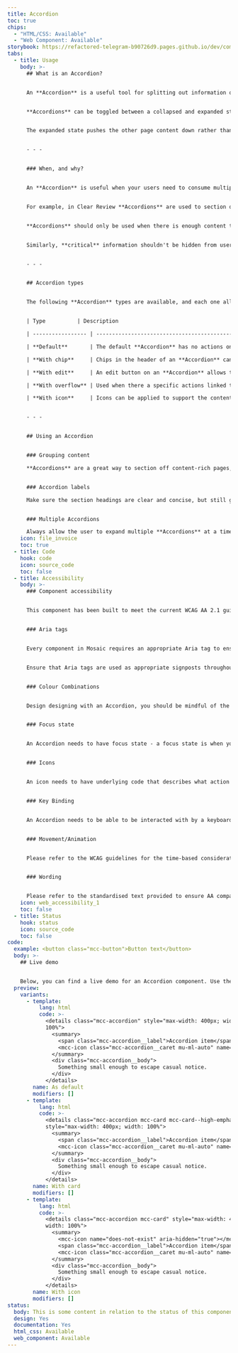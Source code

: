 ```yaml
---
title: Accordion
toc: true
chips:
  - "HTML/CSS: Available"
  - "Web Component: Available"
storybook: https://refactored-telegram-b90726d9.pages.github.io/dev/components/?path=/docs/components-accordion-introduction
tabs:
  - title: Usage
    body: >-
      ## What is an Accordion?


      An **Accordion** is a useful tool for splitting out information on a page - if you have a page that contains multiple different pieces of information, an **Accordion** can help reduce the amount of vertical space a page uses.


      **Accordions** can be toggled between a collapsed and expanded state to expose hidden content, which can help the user locate the specific information they need without presenting all of it to them at once. 


      The expanded state pushes the other page content down rather than being overlaying it on top of other content, which helps to maintain the vertical hierarchy of the page.


      - - -


      ### When, and why?


      An **Accordion** is useful when your users need to consume multiple items with specific content in a single page. Allowing users to have control over the content by expanding it, or leaving it collapsed, lets them decide what is relevant to them at that time. 


      For example, in Clear Review **Accordions** are used to section off specific sections of feedback, as you can see below. The user can expand each piece of feedback and interact with the "Reply/Thank" button within. Without the **Accordion**, this page would be quite cluttered and the user wouldn't be able to focus one one specific piece of feedback.


      **Accordions** should only be used when there is enough content to condense - they shouldn't be used as an organisational tool, or for navigation purposes. They are a tool to help reduce visual clutter for a user and should only be used when necessary, not by default.


      Similarly, **critical** information shouldn't be hidden from users. If the content is critical for the page's function, it should always be visible and shouldn't be hidden by an **Accordion**.


      - - -


      ## Accordion types


      The following **Accordion** types are available, and each one allows you to include a subheading:


      | Type          | Description                                                                                                                                                                              |

      | ----------------- | ---------------------------------------------------------------------------------------------------------------------------------------------------------------------------------------- |

      | **Default**       | The default **Accordion** has no actions on it, and simply expands and collapses content.|

      | **With chip**     | Chips in the header of an **Accordion** can be used to signify status, content type, dates, etc.                                                                                         |

      | **With edit**     | An edit button on an **Accordion** allows the user to enter an edit state.                                                                                                               |

      | **With overflow** | Used when there a specific actions linked to each accordion                                                                                                                              |

      | **With icon**     | Icons can be applied to support the content of the heading but should not be used in conjunction with buttons or chips on the right - this will add too much cognitive load to the page. |


      - - -


      ## Using an Accordion


      ### Grouping content

      **Accordions** are a great way to section off content-rich pages, collapsing the sections will also give users an overview of the content available whilst minimising scrolling and make the page appear less daunting. If your page contains multiple different content types, an **Accordion** should be used to separate them out into easy-to-digest sections.


      ### Accordion labels

      Make sure the section headings are clear and concise, but still give the user enough information about what each one contains. Headings should be sentence case and not have the first letter of every word capitalised - you can read more about styling copy like this by reading our [content guidelines](/guidelines/style-guide).


      ### Multiple Accordions

      Always allow the user to expand multiple **Accordions** at a time, and avoid hiding task critical content. If a user can only open one **Accordion** at a time, then it is better to consider a different approach.
    icon: file_invoice
    toc: true
  - title: Code
    hook: code
    icon: source_code
    toc: false
  - title: Accessibility
    body: >-
      ### Component accessibility


      This component has been built to meet the current WCAG AA 2.1 guidelines. We also test these components against the guidelines before release.


      ### Aria tags


      Every component in Mosaic requires an appropriate Aria tag to ensure that screen readers can effectively parse the page. Aria tags are provided as part of Mosaic. Please do not override these without good reason.


      Ensure that Aria tags are used as appropriate signposts throughout the product.


      ### Colour Combinations


      Design designing with an Accordion, you should be mindful of the colour combinations you are using. The components have been designed with this in mind, but if you are using colours that are not part of the default Mosaic theme, please ensure that there is a clear colour contrast between the Accordion and the background it is on. To check the contrast, please use [WebAIM's contrast checker](https://webaim.org/resources/contrastchecker/).


      ### Focus state


      An Accordion needs to have focus state - a focus state is when you tab into an element to interact with it. Ensure that users can use their keyboard to focus on Accordions.


      ### Icons


      An icon needs to have underlying code that describes what action the icon takes. the labels should be specific - for example, 'bin' icon for delete should be labelled 'delete'. not 'bin'.


      ### Key Binding


      An Accordion needs to be able to be interacted with by a keyboard. The key-bind should be 'Enter' to open the Accordion and 'Enter' to close it while focused on the header of the Accordion, not the Accordion's content. Pay special attention to the components used within the Accordion to ensure that they have their own specific key-binding if necessary.


      ### Movement/Animation


      Please refer to the WCAG guidelines for the time-based considerations for animations.


      ### Wording


      Please refer to the standardised text provided to ensure AA compatibility. If this is not possible, please contact accessibility@oneadvanced.com.
    icon: web_accessibility_1
    toc: false
  - title: Status
    hook: status
    icon: source_code
    toc: false
code:
  example: <button class="mcc-button">Button text</button>
  body: >-
    ## Live demo


    Below, you can find a live demo for an Accordion component. Use the drop-down menus and radio buttons to view the different Button Types and Variants.
  preview:
    variants:
      - template:
          lang: html
          code: >-
            <details class="mcc-accordion" style="max-width: 400px; width:
            100%">
              <summary>
                <span class="mcc-accordion__label">Accordion item</span>
                <mcc-icon class="mcc-accordion__caret mu-ml-auto" name="angle_down" aria-hidden="true"></mcc-icon>
              </summary>
              <div class="mcc-accordion__body">
                Something small enough to escape casual notice.
              </div>
            </details>
        name: As default
        modifiers: []
      - template:
          lang: html
          code: >-
            <details class="mcc-accordion mcc-card mcc-card--high-emphasis"
            style="max-width: 400px; width: 100%">
              <summary>
                <span class="mcc-accordion__label">Accordion item</span>
                <mcc-icon class="mcc-accordion__caret mu-ml-auto" name="angle_down" aria-hidden="true"></mcc-icon>
              </summary>
              <div class="mcc-accordion__body">
                Something small enough to escape casual notice.
              </div>
            </details>
        name: With card
        modifiers: []
      - template:
          lang: html
          code: >-
            <details class="mcc-accordion mcc-card" style="max-width: 400px;
            width: 100%">
              <summary>
                <mcc-icon name="does-not-exist" aria-hidden="true"></mcc-icon>
                <span class="mcc-accordion__label">Accordion item</span>
                <mcc-icon class="mcc-accordion__caret mu-ml-auto" name="angle_down" aria-hidden="true"></mcc-icon>
              </summary>
              <div class="mcc-accordion__body">
                Something small enough to escape casual notice.
              </div>
            </details>
        name: With icon
        modifiers: []
status:
  body: This is some content in relation to the status of this component.
  design: Yes
  documentation: Yes
  html_css: Available
  web_component: Available
---
```


